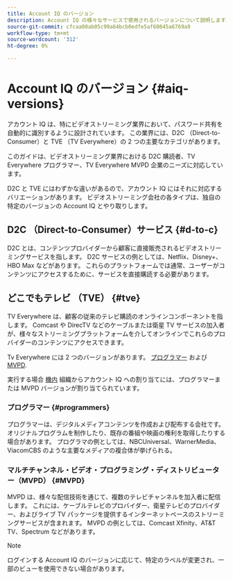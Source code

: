 ```yaml
---
title: Account IQ のバージョン
description: Account IQ の様々なサービスで使用されるバージョンについて説明します。
source-git-commit: cfcaa00ab05c99a64bcb0edfe5af60845a6769a9
workflow-type: tm+mt
source-wordcount: '312'
ht-degree: 0%

---
```


# Account IQ のバージョン {#aiq-versions}

アカウント IQ は、特にビデオストリーミング業界において、パスワード共有を自動的に識別するように設計されています。 この業界には、D2C （Direct-to-Consumer）と TVE （TV Everywhere）の 2 つの主要なカテゴリがあります。

このガイドは、ビデオストリーミング業界における D2C 購読者、TV Everywhere プログラマー、TV Everywhere MVPD 企業のニーズに対応しています。

D2C と TVE にはわずかな違いがあるので、アカウント IQ にはそれに対応するバリエーションがあります。 ビデオストリーミング会社の各タイプは、独自の特定のバージョンの Account IQ とやり取りします。

## D2C （Direct-to-Consumer）サービス {#d-to-c}

D2C とは、コンテンツプロバイダーから顧客に直接販売されるビデオストリーミングサービスを指します。 D2C サービスの例としては、Netflix、Disney+、HBO Max などがあります。 これらのプラットフォームでは通常、ユーザーがコンテンツにアクセスするために、サービスを直接購読する必要があります。

## どこでもテレビ （TVE） {#tve}

TV Everywhere は、顧客の従来のテレビ購読のオンラインコンポーネントを指します。 Comcast や DirecTV などのケーブルまたは衛星 TV サービスの加入者が、様々なストリーミングプラットフォームを介してオンラインでこれらのプロバイダーのコンテンツにアクセスできます。

Tv Everywhere には 2 つのバージョンがあります。 [プログラマー](/help/accountiq/product-concepts.md#programmer-def) および [MVPD](/help/accountiq/product-concepts.md#mvpd-def).

実行する場合 [機内](/help/accountiq/get-started.md) 組織からアカウント IQ への割り当てには、プログラマーまたは MVPD バージョンが割り当てられています。

### プログラマー {#programmers}

プログラマーは、デジタルメディアコンテンツを作成および配布する会社です。 オリジナルプログラムを制作したり、既存の番組や映画の権利を取得したりする場合があります。 プログラマの例としては、NBCUniversal、WarnerMedia、ViacomCBS のような主要なメディアの複合体が挙げられる。

### マルチチャンネル・ビデオ・プログラミング・ディストリビューター（MVPD） {#MVPD}

MVPD は、様々な配信技術を通じて、複数のテレビチャンネルを加入者に配信します。 これには、ケーブルテレビのプロバイダー、衛星テレビのプロバイダー、およびライブ TV パッケージを提供するインターネットベースのストリーミングサービスが含まれます。 MVPD の例としては、Comcast Xfinity、AT&amp;T TV、Spectrum などがあります。

>[!NOTE]
>
> ログインする Account IQ のバージョンに応じて、特定のラベルが変更され、一部のビューを使用できない場合があります。




